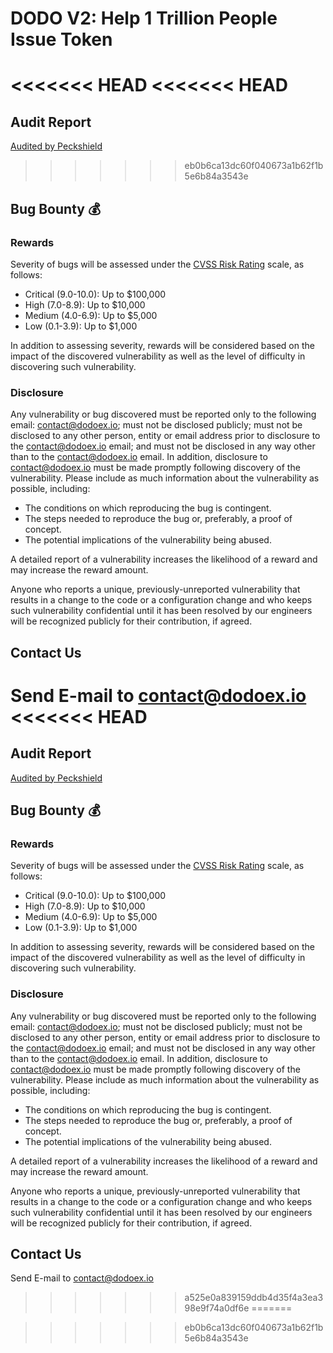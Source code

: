# DODO V2: Help 1 Trillion People Issue Token

<<<<<<< HEAD
<<<<<<< HEAD
=======

## Audit Report

[Audited by Peckshield](https://github.com/DODOEX/contractV2/blob/main/audit/PeckShield-Audit-DODOV2-v1.0.pdf)

>>>>>>> eb0b6ca13dc60f040673a1b62f1b5e6b84a3543e
## Bug Bounty 💰

### Rewards

Severity of bugs will be assessed under the [CVSS Risk Rating](https://www.first.org/cvss/calculator/3.0) scale, as follows:

 - Critical (9.0-10.0): Up to $100,000
 - High (7.0-8.9): Up to $10,000
 - Medium (4.0-6.9): Up to $5,000
 - Low (0.1-3.9): Up to $1,000

In addition to assessing severity, rewards will be considered based on the impact of the discovered vulnerability as well as the level of difficulty in discovering such vulnerability.

### Disclosure

Any vulnerability or bug discovered must be reported only to the following email: contact@dodoex.io; must not be disclosed publicly; must not be disclosed to any other person, entity or email address prior to disclosure to the contact@dodoex.io email; and must not be disclosed in any way other than to the contact@dodoex.io email. In addition, disclosure to contact@dodoex.io must be made promptly following discovery of the vulnerability. Please include as much information about the vulnerability as possible, including:

 - The conditions on which reproducing the bug is contingent.
 - The steps needed to reproduce the bug or, preferably, a proof of concept.
 - The potential implications of the vulnerability being abused.
 
A detailed report of a vulnerability increases the likelihood of a reward and may increase the reward amount.

Anyone who reports a unique, previously-unreported vulnerability that results in a change to the code or a configuration change and who keeps such vulnerability confidential until it has been resolved by our engineers will be recognized publicly for their contribution, if agreed.

## Contact Us

Send E-mail to contact@dodoex.io
<<<<<<< HEAD
=======
## Audit Report

[Audited by Peckshield](https://github.com/DODOEX/contractV2/blob/main/audit/PeckShield-Audit-DODOV2-v1.0.pdf)

## Bug Bounty 💰

### Rewards

Severity of bugs will be assessed under the [CVSS Risk Rating](https://www.first.org/cvss/calculator/3.0) scale, as follows:

 - Critical (9.0-10.0): Up to $100,000
 - High (7.0-8.9): Up to $10,000
 - Medium (4.0-6.9): Up to $5,000
 - Low (0.1-3.9): Up to $1,000

In addition to assessing severity, rewards will be considered based on the impact of the discovered vulnerability as well as the level of difficulty in discovering such vulnerability.

### Disclosure

Any vulnerability or bug discovered must be reported only to the following email: contact@dodoex.io; must not be disclosed publicly; must not be disclosed to any other person, entity or email address prior to disclosure to the contact@dodoex.io email; and must not be disclosed in any way other than to the contact@dodoex.io email. In addition, disclosure to contact@dodoex.io must be made promptly following discovery of the vulnerability. Please include as much information about the vulnerability as possible, including:

 - The conditions on which reproducing the bug is contingent.
 - The steps needed to reproduce the bug or, preferably, a proof of concept.
 - The potential implications of the vulnerability being abused.
 
A detailed report of a vulnerability increases the likelihood of a reward and may increase the reward amount.

Anyone who reports a unique, previously-unreported vulnerability that results in a change to the code or a configuration change and who keeps such vulnerability confidential until it has been resolved by our engineers will be recognized publicly for their contribution, if agreed.

## Contact Us

Send E-mail to contact@dodoex.io
>>>>>>> a525e0a839159ddb4d35f4a3ea398e9f74a0df6e
=======

>>>>>>> eb0b6ca13dc60f040673a1b62f1b5e6b84a3543e
